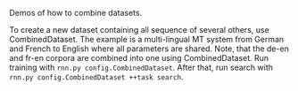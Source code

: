 Demos of how to combine datasets.

To create a new dataset containing all sequence of several others, use CombinedDataset. The example is a multi-lingual MT system from German and French to English where all parameters are shared. Note, that the de-en and fr-en corpora are combined into one using CombinedDataset. Run training with `rnn.py config.CombinedDataset`. After that, run search with `rnn.py config.CombinedDataset ++task search`.
